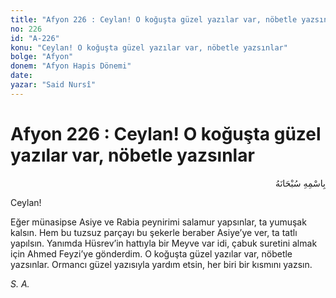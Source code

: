 ```yaml
---
title: "Afyon 226 : Ceylan! O koğuşta güzel yazılar var, nöbetle yazsınlar"
no: 226
id: "A-226"
konu: "Ceylan! O koğuşta güzel yazılar var, nöbetle yazsınlar"
bolge: "Afyon"
donem: "Afyon Hapis Dönemi"
date: 
yazar: "Said Nursî"
---
```


# Afyon 226 : Ceylan! O koğuşta güzel yazılar var, nöbetle yazsınlar

<p class="arabic" dir="rtl" title="Meal: “Her türlü noksan sıfatlardan yüce olan Allah’ın adıyla.”">بِاسْمِهِ سُبْحَانَهُ</p>

Ceylan!

Eğer münasipse Asiye ve Rabia peynirimi salamur yapsınlar, ta yumuşak kalsın. Hem bu tuzsuz parçayı bu şekerle beraber Asiye’ye ver, ta tatlı yapılsın. Yanımda Hüsrev’in hattıyla bir Meyve var idi, çabuk suretini almak için Ahmed Feyzi’ye gönderdim. O koğuşta güzel yazılar var, nöbetle yazsınlar. Ormancı güzel yazısıyla yardım etsin, her biri bir kısmını yazsın.

*S. A.*
